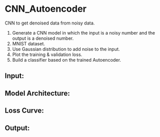 # CNN_Autoencoder
CNN to get denoised data from noisy data.

1. Generate a CNN model in which the input is a noisy number and the output is a denoised number. 
2. MNIST dataset. 
3. Use Gaussian distribution to add noise to the input. 
4. Plot the training & validation loss. 
5. Build a classifier based on the trained Autoencoder. 

## Input:

## Model Architecture:

## Loss Curve:

## Output:
